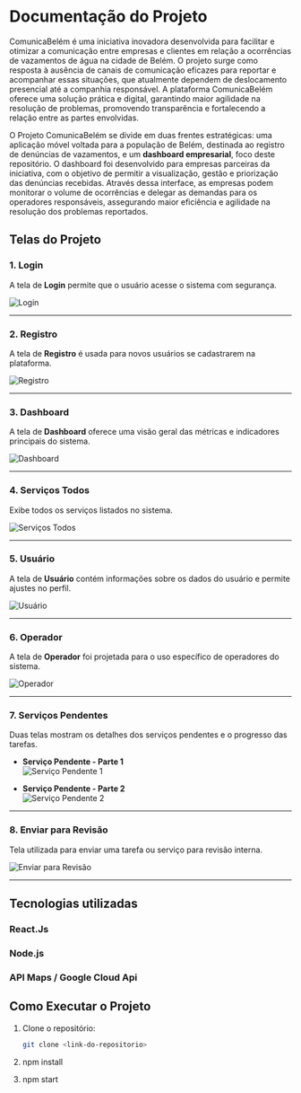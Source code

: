# Documentação do Projeto

ComunicaBelém é uma iniciativa inovadora desenvolvida para facilitar e otimizar a comunicação entre empresas e clientes em relação a ocorrências de vazamentos de água na cidade de Belém. O projeto surge como resposta à ausência de canais de comunicação eficazes para reportar e acompanhar essas situações, que atualmente dependem de deslocamento presencial até a companhia responsável. A plataforma ComunicaBelém oferece uma solução prática e digital, garantindo maior agilidade na resolução de problemas, promovendo transparência e fortalecendo a relação entre as partes envolvidas.

O Projeto ComunicaBelém se divide em duas frentes estratégicas: uma aplicação móvel voltada para a população de Belém, destinada ao registro de denúncias de vazamentos, e um **dashboard empresarial**, foco deste repositório. O dashboard foi desenvolvido para empresas parceiras da iniciativa, com o objetivo de permitir a visualização, gestão e priorização das denúncias recebidas. Através dessa interface, as empresas podem monitorar o volume de ocorrências e delegar as demandas para os operadores responsáveis, assegurando maior eficiência e agilidade na resolução dos problemas reportados.


## Telas do Projeto

### 1. **Login**
A tela de **Login** permite que o usuário acesse o sistema com segurança.

![Login](./src/assets/img/imagensProduto/Login.png)

---

### 2. **Registro**
A tela de **Registro** é usada para novos usuários se cadastrarem na plataforma.

![Registro](./src/assets/img/imagensProduto/Registro.png)

---

### 3. **Dashboard**
A tela de **Dashboard** oferece uma visão geral das métricas e indicadores principais do sistema.

![Dashboard](./src/assets/img/imagensProduto/DashBoard.png)

---

### 4. **Serviços Todos**
Exibe todos os serviços listados no sistema.

![Serviços Todos](./src/assets/img/imagensProduto/ServicosTodos.png)

---

### 5. **Usuário**
A tela de **Usuário** contém informações sobre os dados do usuário e permite ajustes no perfil.

![Usuário](./src/assets/img/imagensProduto/User.png)

---


### 6. **Operador**
A tela de **Operador** foi projetada para o uso específico de operadores do sistema.

![Operador](./src/assets/img/imagensProduto/Operador.png)

---

### 7. **Serviços Pendentes**
Duas telas mostram os detalhes dos serviços pendentes e o progresso das tarefas.

- **Serviço Pendente - Parte 1**  
  ![Serviço Pendente 1](./src/assets/img/imagensProduto/ServicoPendente1.png)



- **Serviço Pendente - Parte 2**  
  ![Serviço Pendente 2](./src/assets/img/imagensProduto/ServicoPendente2.png)

---

### 8. **Enviar para Revisão**
Tela utilizada para enviar uma tarefa ou serviço para revisão interna.

![Enviar para Revisão](./src/assets/img/imagensProduto/EnviarParaRevisao.png)

---


## Tecnologias utilizadas

### React.Js
### Node.js
### API Maps / Google Cloud Api

## Como Executar o Projeto
1. Clone o repositório:
   ```bash
   git clone <link-do-repositorio>

2. npm install

3. npm start


